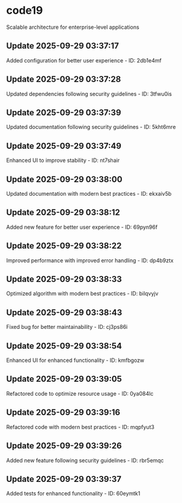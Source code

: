 # code19
Scalable architecture for enterprise-level applications

## Update 2025-09-29 03:37:17
Added configuration for better user experience - ID: 2db1e4mf


## Update 2025-09-29 03:37:28
Updated dependencies following security guidelines - ID: 3tfwu0is


## Update 2025-09-29 03:37:39
Updated documentation following security guidelines - ID: 5kht6mre


## Update 2025-09-29 03:37:49
Enhanced UI to improve stability - ID: nt7shair


## Update 2025-09-29 03:38:00
Updated documentation with modern best practices - ID: ekxaiv5b


## Update 2025-09-29 03:38:12
Added new feature for better user experience - ID: 69pyn96f


## Update 2025-09-29 03:38:22
Improved performance with improved error handling - ID: dp4b9ztx


## Update 2025-09-29 03:38:33
Optimized algorithm with modern best practices - ID: bilqvyjv


## Update 2025-09-29 03:38:43
Fixed bug for better maintainability - ID: cj3ps86i


## Update 2025-09-29 03:38:54
Enhanced UI for enhanced functionality - ID: kmfbgozw


## Update 2025-09-29 03:39:05
Refactored code to optimize resource usage - ID: 0ya084lc


## Update 2025-09-29 03:39:16
Refactored code with modern best practices - ID: mqpfyut3


## Update 2025-09-29 03:39:26
Added new feature following security guidelines - ID: rbr5emqc


## Update 2025-09-29 03:39:37
Added tests for enhanced functionality - ID: 60eymtk1

